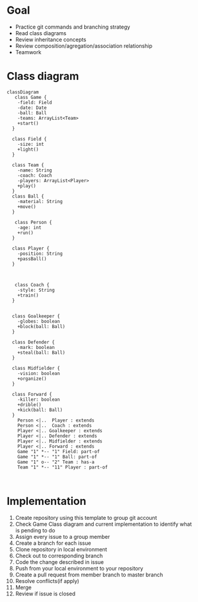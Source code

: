 # Goal
* Practice git commands and branching strategy
* Read class diagrams
* Review inheritance concepts
* Review composition/agregation/association relationship
* Teamwork

# Class diagram
```mermaid
classDiagram
   class Game {
    -field: Field
    -date: Date
	-ball: Ball
    -teams: ArrayList<Team>
    +start()
  }

  class Field {
    -size: int
    +light()
  }

  class Team {
    -name: String
	-coach: Coach
    -players: ArrayList<Player>
    +play()
  }
  class Ball {
    -material: String
    +move()
  }
 
   class Person {
    -age: int
    +run()
  }

  class Player {
    -position: String
    +passBall()
  }

    

   class Coach {
    -style: String
    +train()
  }      


  class Goalkeeper {
    -globes: boolean
    +block(ball: Ball)
  }  

  class Defender {
    -mark: boolean
    +steal(ball: Ball)
  }

  class Midfielder {
    -vision: boolean
    +organize()
  }

  class Forward {
    -killer: boolean
    +drible()
    +kick(ball: Ball)
  } 
    Person <|..  Player : extends
    Person <|..  Coach : extends
    Player <|.. Goalkeeper : extends
    Player <|.. Defender : extends
    Player <|.. Midfielder : extends
    Player <|.. Forward : extends  
    Game "1" *-- "1" Field: part-of
    Game "1" *-- "1" Ball: part-of
    Game "1" o-- "2" Team : has-a
    Team "1" *-- "11" Player : part-of

    
```

# Implementation
1. Create repository using this template to group git account 
2. Check Game Class diagram and current implementation to identify what is pending to do
3. Assign every issue to a group member
4. Create a branch for each issue
5. Clone repository in local environment
6. Check out to corresponding branch
7. Code the change described in issue
8. Push from your local environment to your repository
9. Create a pull request from member branch to master branch
10. Resolve conflicts(if apply)
11. Merge 
12. Review if issue is closed
